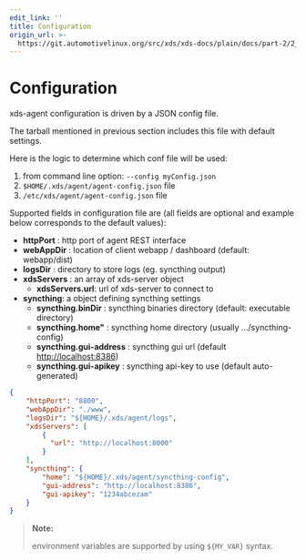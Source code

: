 ```yaml
---
edit_link: ''
title: Configuration
origin_url: >-
  https://git.automotivelinux.org/src/xds/xds-docs/plain/docs/part-2/2_xds-agent/2_config.md?h=master
---
```


<!-- WARNING: This file is generated by fetch_docs.js using /home/boron/Documents/AGL/docs-webtemplate/site/_data/tocs/devguides/master/xds-docs-guides-devguides-book.yml -->

# Configuration

xds-agent configuration is driven by a JSON config file.

The tarball mentioned in previous section includes this file with default settings.

Here is the logic to determine which conf file will be used:

1. from command line option: `--config myConfig.json`
1. `$HOME/.xds/agent/agent-config.json` file
1. `/etc/xds/agent/agent-config.json` file

Supported fields in configuration file are (all fields are optional and example
below corresponds to the default values):

- **httpPort** : http port of agent REST interface
- **webAppDir** : location of client webapp / dashboard (default: webapp/dist)
- **logsDir**  : directory to store logs (eg. syncthing output)
- **xdsServers** : an array of xds-server object
  - **xdsServers.url**: url of xds-server to connect to
- **syncthing**: a object defining syncthing settings
  - **syncthing.binDir** : syncthing binaries directory (default: executable directory)
  - **syncthing.home"** : syncthing home directory (usually .../syncthing-config)
  - **syncthing.gui-address** : syncthing gui url (default <http://localhost:8386>)
  - **syncthing.gui-apikey** : syncthing api-key to use (default auto-generated)

```json
{
    "httpPort": "8800",
    "webAppDir": "./www",
    "logsDir": "${HOME}/.xds/agent/logs",
    "xdsServers": [
        {
          "url": "http://localhost:8000"
        }
    ],
    "syncthing": {
        "home": "${HOME}/.xds/agent/syncthing-config",
        "gui-address": "http://localhost:8386",
        "gui-apikey": "1234abcezam"
    }
}
```

>**Note:**
>
>environment variables are supported by using `${MY_VAR}` syntax.
